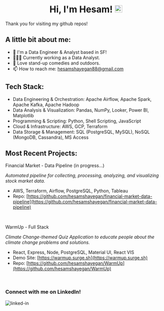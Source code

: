 <h1 align="center">Hi, I'm Hesam! <img src="https://media.giphy.com/media/hvRJCLFzcasrR4ia7z/giphy.gif" width="23px"></h1>

Thank you for visiting my github repos!

## A little bit about me:

- 🌉 I'm a Data Engineer & Analyst based in SF!
- 👩🏻‍💻 Currently working as a Data Analyst.
- 🌳 Love stand-up comedies and outdoors.
- 📫 How to reach me: hesamshayegan88@gmail.com


## Tech Stack:
- Data Engineering & Orchestration: Apache Airflow, Apache Spark, Apache Kafka, Apache Hadoop
- Data Analysis & Visualization: Pandas, NumPy, Looker, Power BI, Matplotlib
- Programming & Scripting: Python, Shell Scripting, JavaScript
- Cloud & Infrastructure: AWS, GCP, Terraform
- Data Storage & Management: SQL (PostgreSQL, MySQL), NoSQL (MongoDB, Cassandra), MS Access


## Most Recent Projects:
Financial Market - Data Pipeline (in progress...)

*Automated pipeline for collecting, processing, analyzing, and visualizing stock market data.*

- AWS, Terraform, Airflow, PostgreSQL, Python, Tableau
- Repo: [https://github.com/hesamshayegan/financial-market-data-pipeline](https://github.com/hesamshayegan/financial-market-data-pipeline)

<br>

WarmUp - Full Stack

*Climate Change-themed Quiz Application to educate people about the climate change problems and solutions.*

- React, Express, Node, PostgreSQL, Material UI, React VIS
- Demo Site: [https://warmup.surge.sh](https://warmup.surge.sh)
- Repo: [https://github.com/hesamshayegan/WarmUp](https://github.com/hesamshayegan/WarmUp)

<br>

### Connect with me on LinkedIn!

[<img align="left" alt="linked-in" src="https://img.shields.io/badge/linkedin-%230077B5.svg?&style=for-the-badge&logo=linkedin&logoColor=white" />](https://www.linkedin.com/in/hesam-shayegan/?locale=en_US)
